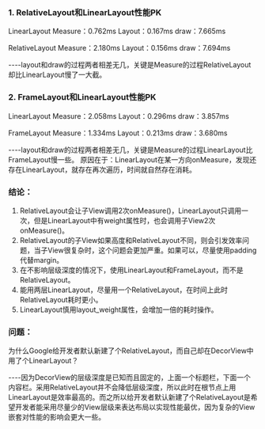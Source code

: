 ### 1. RelativeLayout和LinearLayout性能PK

LinearLayout
Measure：0.762ms
Layout：0.167ms
draw：7.665ms

RelativeLayout
Measure：2.180ms
Layout：0.156ms
draw：7.694ms

----layout和draw的过程两者相差无几，关键是Measure的过程RelativeLayout却比LinearLayout慢了一大截。

### 2. FrameLayout和LinearLayout性能PK

LinearLayout
Measure：2.058ms
Layout：0.296ms
draw：3.857ms

FrameLayout
Measure：1.334ms
Layout：0.213ms
draw：3.680ms

----layout和draw的过程两者相差无几，关键是Measure的过程LinearLayout比FrameLayout慢一些。
原因在于：LinearLayout在某一方向onMeasure，发现还存在LinearLayout，就存在再次遍历，时间就自然存在消耗。

### 结论：
1. RelativeLayout会让子View调用2次onMeasure()，LinearLayout只调用一次，但是LinearLayout中有weight属性时，也会调用子View2次onMeasure()。
2. RelativeLayout的子View如果高度和RelativeLayout不同，则会引发效率问题，当子View很复杂时，这个问题会更加严重。如果可以，尽量使用padding代替margin。
3. 在不影响层级深度的情况下，使用LinearLayout和FrameLayout，而不是RelativeLayout。
4. 能用两层LinearLayout，尽量用一个RelativeLayout，在时间上此时RelativeLayout耗时更小。
5. LinearLayout慎用layout_weight属性，会增加一倍的耗时操作。


### 问题：
为什么Google给开发者默认新建了个RelativeLayout，而自己却在DecorView中用了个LinearLayout？

----因为DecorView的层级深度是已知而且固定的，上面一个标题栏，下面一个内容栏。采用RelativeLayout并不会降低层级深度，所以此时在根节点上用LinearLayout是效率最高的。而之所以给开发者默认新建了个RelativeLayout是希望开发者能采用尽量少的View层级来表达布局以实现性能最优，因为复杂的View嵌套对性能的影响会更大一些。